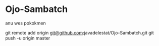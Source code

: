 # Ojo-Sambatch
anu wes pokokmen

git remote add origin git@github.com:javadelestat/Ojo-Sambatch.git
git push -u origin master
